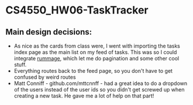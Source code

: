# CS4550_HW06-TaskTracker

## Main design decisions:
- As nice as the cards from class were, I went with importing the tasks index page as the main list on my feed of tasks. This was so I could integrate [rummage](https://github.com/aditya7iyengar/rummage_phoenix), which let me do pagination and some other cool stuff.
- Everything routes back to the feed page, so you don't have to get confused by weird routes
- Matt Conniff - github.com/mttcnnff - had a great idea to do a dropdown of the users instead of the user ids so you didn't get screwed up when creating a new task. He gave me a lot of help on that part!
